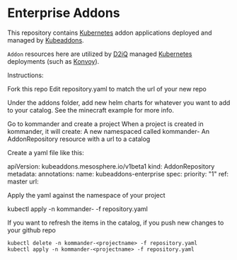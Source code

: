 # Enterprise Addons

This repository contains [Kubernetes](https://kubernetes.io) addon applications deployed and managed by [Kubeaddons](https://github.com/mesosphere/kubeaddons).

`Addon` resources here are utilized by [D2iQ](https://d2iq.com) managed [Kubernetes](https://kubernetes.io) deployments (such as [Konvoy](https://d2iq.com/solutions/ksphere/konvoy)).


Instructions:

Fork this repo
Edit repository.yaml to match the url of your new repo

Under the addons folder, add new helm charts for whatever you want to add to your catalog. See the minecraft example for more info.

Go to kommander and create a project
When a project is created in kommander, it will create:
  A new namespaced  called kommander-<projectname>
  An AddonRepository resource  with a  url to a  catalog


Create a yaml  file like this:

apiVersion: kubeaddons.mesosphere.io/v1beta1
kind: AddonRepository
metadata:
  annotations:
  name: kubeaddons-enterprise
spec:
  priority: "1"
  ref: master
  url: <url of your github forked repo>
  
  
  Apply the  yaml against the namespace of your project
  
  kubectl apply -n kommander-<projectname> -f repository.yaml
  
  If you want to refresh the items in the catalog, if you push new changes to your github repo
  
    kubectl delete -n kommander-<projectname> -f repository.yaml
    kubectl apply -n kommander-<projectname> -f repository.yaml

   

  




